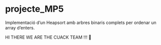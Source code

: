 # projecte_MP5
Implementació d’un Heapsort amb arbres binaris complets per ordenar un array d’enters.

HI THERE WE ARE THE CUACK TEAM !!! 🦆
